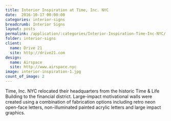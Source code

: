 ```yaml
---
title: Interior Inspiration at Time, Inc. NYC
date:  2016-10-17 00:00:00
categories: interior-signs
breadcrumb: Interior Signs
layout: posts
permalink: /application/:categories/Interior-Inspiration-Time-Inc-NYC/
folder: interior-signs
client:
  name: Drive 21
  site: http://drive21.com
design:
  name: Airspace
  site: http://www.airspace.nyc
image: interior-inspiration-1.jpg
count_of_image: 2
---
```


<div class="col-xs-12 col-sm-12 col-md-12 col-lg-12">
  <div class="fotorama application-item__slider" data-nav="thumbs" data-thumbheight="109" border-width="3">
    <a {{ href | img : "fotorama/interior-inspiration-1.jpg" }}></a>
    <a {{ href | img : "fotorama/interior-inspiration-2.jpg" }}></a>
  </div>
  <div class="visible-xs application-item__icon-slider">
    <i class="icon-swipe"></i>
  </div>
<p class="application-item__content application-item__content--bottom">
    Time, Inc. NYC relocated their headquarters from the historic Time & Life Building to the financial district.  Large-impact motivational walls were created using a combination of fabrication options including retro neon open-face letters, non-illuminated painted acrylic letters and large impact graphics.
  </p>
</div>
